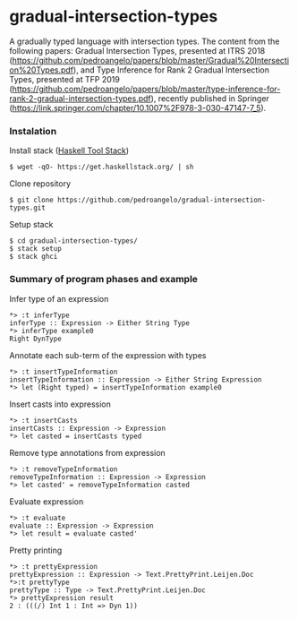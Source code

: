 # gradual-intersection-types
A gradually typed language with intersection types. The content from the following papers: Gradual Intersection Types, presented at ITRS 2018 (https://github.com/pedroangelo/papers/blob/master/Gradual%20Intersection%20Types.pdf), and Type Inference for Rank 2 Gradual Intersection Types, presented at TFP 2019 (https://github.com/pedroangelo/papers/blob/master/type-inference-for-rank-2-gradual-intersection-types.pdf), recently published in Springer (https://link.springer.com/chapter/10.1007%2F978-3-030-47147-7_5).

### Instalation
Install stack ([Haskell Tool Stack](https://www.haskellstack.org/))
```
$ wget -qO- https://get.haskellstack.org/ | sh
```
Clone repository
```
$ git clone https://github.com/pedroangelo/gradual-intersection-types.git
```
Setup stack
```
$ cd gradual-intersection-types/
$ stack setup
$ stack ghci
```
### Summary of program phases and example
Infer type of an expression
```
*> :t inferType 
inferType :: Expression -> Either String Type
*> inferType example0
Right DynType
```
Annotate each sub-term of the expression with types
```
*> :t insertTypeInformation 
insertTypeInformation :: Expression -> Either String Expression
*> let (Right typed) = insertTypeInformation example0
```
Insert casts into expression
```
*> :t insertCasts 
insertCasts :: Expression -> Expression
*> let casted = insertCasts typed
```
Remove type annotations from expression
```
*> :t removeTypeInformation
removeTypeInformation :: Expression -> Expression
*> let casted' = removeTypeInformation casted
```
Evaluate expression
```
*> :t evaluate
evaluate :: Expression -> Expression
*> let result = evaluate casted'
```
Pretty printing
```
*> :t prettyExpression 
prettyExpression :: Expression -> Text.PrettyPrint.Leijen.Doc
*>:t prettyType 
prettyType :: Type -> Text.PrettyPrint.Leijen.Doc
*> prettyExpression result 
2 : (((/) Int 1 : Int => Dyn 1))
```

